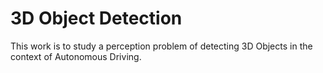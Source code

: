 # 3D Object Detection
This work is to study a perception problem of detecting 3D Objects in the context of Autonomous Driving.
